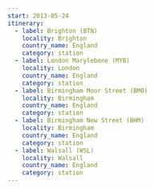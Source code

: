 ```yaml
---
start: 2013-05-24
itinerary:
  - label: Brighton (BTN)
    locality: Brighton
    country_name: England
    category: station
  - label: London Marylebone (MYB)
    locality: London
    country_name: England
    category: station
  - label: Birmingham Moor Street (BMO)
    locality: Birmingham
    country_name: England
    category: station
  - label: Birmingham New Street (BHM)
    locality: Birmingham
    country_name: England
    category: station
  - label: Walsall (WSL)
    locality: Walsall
    country_name: England
    category: station
---
```

